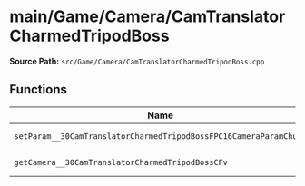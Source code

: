 # main/Game/Camera/CamTranslatorCharmedTripodBoss

**Source Path:** `src/Game/Camera/CamTranslatorCharmedTripodBoss.cpp`

## Functions

| Name | Address | Match % |
|------|---------|---------|
| `setParam__30CamTranslatorCharmedTripodBossFPC16CameraParamChunk` | `0x80092A30` | :x: (88.1%) |
| `getCamera__30CamTranslatorCharmedTripodBossCFv` | `0x80092AD8` | :white_check_mark: (100.0%) |